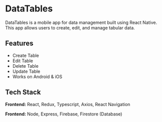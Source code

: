 # DataTables
DataTables is a mobile app for data management built using React Native. This app allows users to create, edit, and manage tabular data.
## Features

- Create Table
- Edit Table
- Delete Table
- Update Table
- Works on Android & iOS





## Tech Stack

**Frontend:** React, Redux, Typescript, Axios, React Navigation

**Frontend:** Node, Express, Firebase, Firestore (Database)

